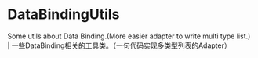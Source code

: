 # DataBindingUtils
Some utils about Data Binding.(More easier adapter to write multi type list.) | 一些DataBinding相关的工具类。（一句代码实现多类型列表的Adapter）

